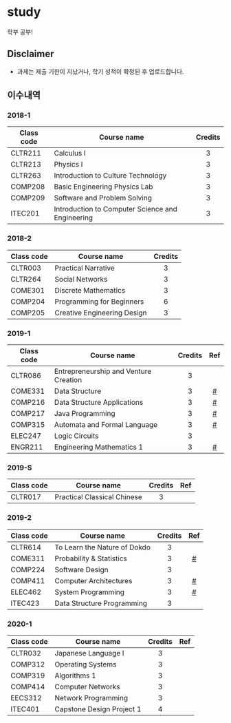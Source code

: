 # study

학부 공부!

## Disclaimer

- 과제는 제출 기한이 지났거나, 학기 성적이 확정된 후 업로드합니다.

## 이수내역

### 2018-1
| Class code | Course name | Credits |
| --- | --- | :---: |
| CLTR211 | Calculus I | 3 |
| CLTR213 | Physics I | 3 |
| CLTR263 | Introduction to Culture Technology | 3 |
| COMP208 | Basic Engineering Physics Lab | 3 |
| COMP209 | Software and Problem Solving | 3 |
| ITEC201 | Introduction to Computer Science and Engineering | 3 |

### 2018-2
| Class code | Course name | Credits |
| --- | --- | :---: |
| CLTR003 | Practical Narrative | 3 |
| CLTR264 | Social Networks | 3 |
| COME301 | Discrete Mathematics | 3 |
| COMP204 | Programming for Beginners | 6 |
| COMP205 | Creative Engineering Design | 3 |

### 2019-1
| Class code | Course name | Credits | Ref | 
| --- | --- | :---: | :---: |
| CLTR086 | Entrepreneurship and Venture Creation | 3 | | 
| COME331 | Data Structure | 3 | [#](20191_COME331+COMP216) | 
| COMP216 | Data Structure Applications | 3 | [#](20191_COME331+COMP216) | 
| COMP217 | Java Programming | 3 | [#](20191_COMP217) | 
| COMP315 | Automata and Formal Language | 3 | [#](20191_COMP315) | 
| ELEC247 | Logic Circuits | 3 | | 
| ENGR211 | Engineering Mathematics 1 | 3 | [#](20191_ENGR211) | 

### 2019-S
| Class code | Course name | Credits | Ref | 
| --- | --- | :---: | :---: |
| CLTR017 | Practical Classical Chinese | 3 | | 

### 2019-2
| Class code | Course name | Credits | Ref | 
| --- | --- | :---: | :---: |
| CLTR614 | To Learn the Nature of Dokdo | 3 | | 
| COME311 | Probability & Statistics | 3 | [#](20192_COME311) | 
| COMP224 | Software Design | 3 | |
| COMP411 | Computer Architectures | 3 | [#](20192_COMP411) |
| ELEC462 | System Programming | 3 | [#](20192_ELEC462) |
| ITEC423 | Data Structure Programming | 3 | |

### 2020-1
| Class code | Course name | Credits | Ref | 
| --- | --- | :---: | :---: |
| CLTR032 | Japanese Language I	| 3 | |
| COMP312 | Operating Systems | 3 | |
| COMP319 | Algorithms 1 | 3 | |
| COMP414 | Computer Networks | 3 | |
| EECS312 | Network Programming | 3 | |
| ITEC401 | Capstone Design Project 1 | 4 | |
